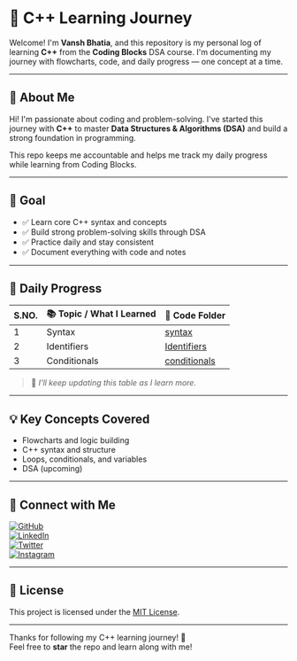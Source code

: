 # 🧠 C++ Learning Journey

Welcome! I'm **Vansh Bhatia**, and this repository is my personal log of learning **C++** from the **Coding Blocks** DSA course. I'm documenting my journey with flowcharts, code, and daily progress — one concept at a time.

---

## 👤 About Me

Hi! I'm passionate about coding and problem-solving. I've started this journey with **C++** to master **Data Structures & Algorithms (DSA)** and build a strong foundation in programming.

This repo keeps me accountable and helps me track my daily progress while learning from Coding Blocks.

---

## 🎯 Goal

- ✅ Learn core C++ syntax and concepts
- ✅ Build strong problem-solving skills through DSA
- ✅ Practice daily and stay consistent
- ✅ Document everything with code and notes

---

## 📅 Daily Progress

| S.NO.       | 📚 Topic / What I Learned             | 📁 Code Folder |
|--------|---------------------------------------|----------------|
| 1 | Syntax  | [syntax](Topics/introduction/syntax.cpp) |
| 2 | Identifiers  | [Identifiers](Topics/identifiers) |
| 3 | Conditionals  | [conditionals](Topics/conditionals) |

> 📝 *I'll keep updating this table as I learn more.*

---

## 💡 Key Concepts Covered
- Flowcharts and logic building
- C++ syntax and structure
- Loops, conditionals, and variables
- DSA (upcoming)

---

## 🔗 Connect with Me

[![GitHub](https://img.shields.io/badge/GitHub-%2312100E.svg?logo=github&logoColor=white)](https://github.com/VanshBhatia2007)  
[![LinkedIn](https://img.shields.io/badge/LinkedIn-%230077B5.svg?logo=linkedin&logoColor=white)](https://www.linkedin.com/in/vansh-bhatia-76311422a)  
[![Twitter](https://img.shields.io/badge/Twitter-%231DA1F2.svg?logo=twitter&logoColor=white)](https://x.com/vanshb335?t=wYs66CkM2erUVwvaAjvuSw&s=09)  
[![Instagram](https://img.shields.io/badge/Instagram-%23E4405F.svg?logo=instagram&logoColor=white)](https://www.instagram.com/vanshbhatia15)

---

## 📄 License

This project is licensed under the [MIT License](LICENSE).

---

Thanks for following my C++ learning journey! 🌟  
Feel free to **star** the repo and learn along with me!
